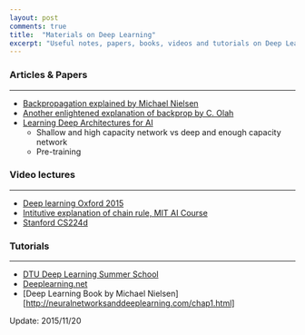 ```yaml
---
layout: post
comments: true
title:  "Materials on Deep Learning"
excerpt: "Useful notes, papers, books, videos and tutorials on Deep Learning"
---
```


### Articles & Papers
---

- [Backpropagation explained by Michael Nielsen](http://neuralnetworksanddeeplearning.com/chap2.html)
- [Another enlightened explanation of backprop by C. Olah](http://colah.github.io/posts/2015-08-Backprop/)
- [Learning Deep Architectures for AI](http://www.iro.umontreal.ca/~bengioy/papers/ftml_book.pdf)
    * Shallow and high capacity network vs deep and enough capacity network
    * Pre-training

### Video lectures
---

- [Deep learning Oxford 2015](https://www.youtube.com/playlist?list=PLE6Wd9FR--EfW8dtjAuPoTuPcqmOV53Fu)
- [Intitutive explanation of chain rule, MIT AI Course](https://www.youtube.com/watch?v=q0pm3BrIUFo)
- [Stanford CS224d](http://cs224d.stanford.edu/syllabus.html)


### Tutorials
---

- [DTU Deep Learning Summer School](http://dtu-deeplearning.github.io/)
- [Deeplearning.net](http://deeplearning.net/tutorial/)
- [Deep Learning Book by Michael Nielsen][http://neuralnetworksanddeeplearning.com/chap1.html]


Update: 2015/11/20
